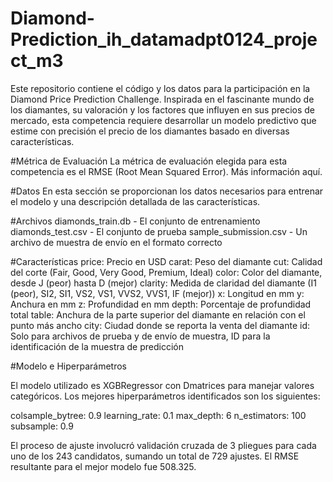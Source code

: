 # Diamond-Prediction_ih_datamadpt0124_project_m3

Este repositorio contiene el código y los datos para la participación en la Diamond Price Prediction Challenge. Inspirada en el fascinante mundo de los diamantes, su valoración y los factores que influyen en sus precios de mercado, esta competencia requiere desarrollar un modelo predictivo que estime con precisión el precio de los diamantes basado en diversas características. 

#Métrica de Evaluación
La métrica de evaluación elegida para esta competencia es el RMSE (Root Mean Squared Error). Más información aquí.

#Datos
En esta sección se proporcionan los datos necesarios para entrenar el modelo y una descripción detallada de las características.

#Archivos
diamonds_train.db - El conjunto de entrenamiento
diamonds_test.csv - El conjunto de prueba
sample_submission.csv - Un archivo de muestra de envío en el formato correcto

#Características
price: Precio en USD
carat: Peso del diamante
cut: Calidad del corte (Fair, Good, Very Good, Premium, Ideal)
color: Color del diamante, desde J (peor) hasta D (mejor)
clarity: Medida de claridad del diamante (I1 (peor), SI2, SI1, VS2, VS1, VVS2, VVS1, IF (mejor))
x: Longitud en mm
y: Anchura en mm
z: Profundidad en mm
depth: Porcentaje de profundidad total
table: Anchura de la parte superior del diamante en relación con el punto más ancho
city: Ciudad donde se reporta la venta del diamante
id: Solo para archivos de prueba y de envío de muestra, ID para la identificación de la muestra de predicción

#Modelo e Hiperparámetros

El modelo utilizado es XGBRegressor con Dmatrices para manejar valores categóricos. Los mejores hiperparámetros identificados son los siguientes:

colsample_bytree: 0.9
learning_rate: 0.1
max_depth: 6
n_estimators: 100
subsample: 0.9

El proceso de ajuste involucró validación cruzada de 3 pliegues para cada uno de los 243 candidatos, sumando un total de 729 ajustes. El RMSE resultante para el mejor modelo fue 508.325.
